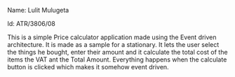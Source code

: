 Name: Lulit Mulugeta

Id: ATR/3806/08


This is a simple Price calculator application made using the Event driven architecture. It is made as a sample for a stationary. It lets the user select the things he bought, enter their amount and it calculate the total cost of the items the VAT ant the Total Amount. Everything happens when the calculate button is clicked which makes it somehow event driven.

